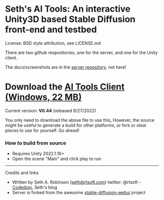 
# Seth's AI Tools: An interactive Unity3D based Stable Diffusion front-end and testbed

License:  BSD style attribution, see LICENSE.md

There are two github respositories, one for the server, and one for the Unity client.

The docs/screenshots are in the [server repository](https://github.com/SethRobinson/aitools_server), not here!

# Download the [AI Tools Client (Windows, 22 MB)](https://www.rtsoft.com/files/SethsAIToolsWindows.zip)

Current version: **V0.44** (released 9/27/2022)

You only need to download the above file to use this, However, the source might be useful to generate a build for other platforms, or fork or steal pieces to use for yourself.  Go ahead!

### How to build from source

* Requires Unity 2022.1.16+
* Open the scene "Main" and click play to run

---

Credits and links

- Written by Seth A. Robinson (seth@rtsoft.com) twitter: @rtsoft - [Codedojo](https://www.codedojo.com), Seth's blog
- Server is forked from the awesome [stable-diffusion-webui](https://github.com/AUTOMATIC1111/stable-diffusion-webui) project